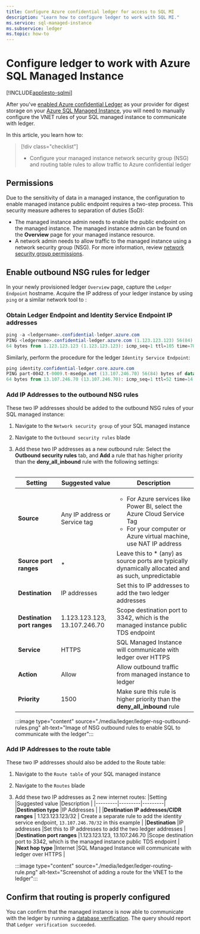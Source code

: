 ```yaml
---
title: Configure Azure confidential ledger for access to SQL MI
description: "Learn how to configure ledger to work with SQL MI." 
ms.service: sql-managed-instance
ms.subservice: ledger
ms.topic: how-to
---
```


# Configure ledger to work with Azure SQL Managed Instance

[!INCLUDE[appliesto-sqlmi](../includes/appliesto-sqlmi.md)]

After you've [enabled Azure confidential Ledger](./ledger-how-to-configure-ledger-database.md) as your provider for digest storage on your [Azure SQL Managed Instance](./sql-managed-instance-paas-overview.md), you will need to manually configure the VNET rules of your SQL managed instance to communicate with ledger.

In this article, you learn how to:

> [!div class="checklist"]
>
> - Configure your managed instance network security group (NSG) and routing table rules to allow traffic to Azure confidential ledger

## Permissions

Due to the sensitivity of data in a managed instance, the configuration to enable managed instance public endpoint requires a two-step process. This security measure adheres to separation of duties (SoD):

- The managed instance admin needs to enable the public endpoint on the managed instance. The managed instance admin can be found on the **Overview** page for your managed instance resource.
- A network admin needs to allow traffic to the managed instance using a network security group (NSG). For more information, review [network security group permissions](/azure/virtual-network/manage-network-security-group#permissions).

## Enable outbound NSG rules for ledger

In your newly provisioned ledger `Overview` page, capture the `Ledger Endpoint` hostname. Acquire the IP address of your ledger instance by using `ping` or a similar network tool to :

### Obtain Ledger Endpoint and Identity Service Endpoint IP addresses

```powershell
ping -a <ledgername>.confidential-ledger.azure.com
PING <ledgername>.confidential-ledger.azure.com (1.123.123.123) 56(84) bytes of data.
64 bytes from 1.123.123.123 (1.123.123.123): icmp_seq=1 ttl=105 time=78.7 ms
```

Similarly, perform the procedure for the ledger `Identity Service Endpoint`:

```powershell
ping identity.confidential-ledger.core.azure.com
PING part-0042.t-0009.t-msedge.net (13.107.246.70) 56(84) bytes of data.
64 bytes from 13.107.246.70 (13.107.246.70): icmp_seq=1 ttl=52 time=14.9 ms
```

### Add IP Addresses to the outbound NSG rules

These two IP addresses should be added to the outbound NSG rules of your SQL managed instance:

1. Navigate to the `Network security group` of your SQL managed instance
1. Navigate to the `Outbound security rules` blade
1. Add these two IP addresses as a new outbound rule:
    Select the **Outbound security rules** tab, and **Add** a rule that has higher priority than the **deny_all_inbound** rule with the following settings: </br> </br>

    |Setting  |Suggested value  |Description  |
    |---------|---------|---------|
    |**Source**     |Any IP address or Service tag         |<ul><li>For Azure services like Power BI, select the Azure Cloud Service Tag</li> <li>For your computer or Azure virtual machine, use NAT IP address</li></ul> |
    |**Source port ranges**     |* |Leave this to * (any) as source ports are typically dynamically allocated and as such, unpredictable |
    |**Destination**     |IP addresses         |Set this to IP addresses to add the two ledger addresses |
    |**Destination port ranges**     |1.123.123.123, 13.107.246.70         |Scope destination port to 3342, which is the managed instance public TDS endpoint |
    |**Service**     |HTTPS         |SQL Managed Instance will communicate with ledger over HTTPS |
    |**Action**     |Allow         |Allow outbound traffic from managed instance to ledger |
    |**Priority**     |1500         |Make sure this rule is higher priority than the **deny_all_inbound** rule |

    :::image type="content" source="./media/ledger/ledger-nsg-outbound-rules.png" alt-text="Image of NSG outbound rules to enable SQL to communicate with the ledger":::

### Add IP Addresses to the route table

These two IP addresses should also be added to the Route table:

1. Navigate to the `Route table` of your SQL managed instance
1. Navigate to the `Routes` blade
1. Add these two IP addresses as 2 new internet routes:
    |Setting  |Suggested value  |Description  |
    |---------|---------|---------|
    |**Destination type**     |IP Addresses       | |
    |**Destination IP addresses/CIDR ranges**     | 1.123.123.123/32 | Create a separate rule to add the identity service endpoint, `13.107.246.70/32` in this example |
    |**Destination**     |IP addresses         |Set this to IP addresses to add the two ledger addresses |
    |**Destination port ranges**     |1.123.123.123, 13.107.246.70         |Scope destination port to 3342, which is the managed instance public TDS endpoint |
    |**Next hop type**     |Internet         |SQL Managed Instance will communicate with ledger over HTTPS |

    :::image type="content" source="./media/ledger/ledger-routing-rule.png" alt-text="Screenshot of adding a route for the VNET to the ledger":::

## Confirm that routing is properly configured

You can confirm that the managed instance is now able to communicate with the ledger by running a [database verification](./ledger-database-verification.md). The query should report that `Ledger verification succeeded`.
